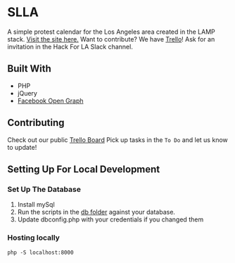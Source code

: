 # SLLA

A simple protest calendar for the Los Angeles area created in the LAMP stack. [Visit the site here.](http://stayloudla.com/)
Want to contribute? We have [Trello](https://trello.com/stayloudla)! Ask for an invitation in the Hack For LA Slack channel.

## Built With

* PHP
* jQuery
* [Facebook Open Graph](https://developers.facebook.com/docs/reference/opengraph/)

## Contributing
Check out our public [Trello Board](https://trello.com/b/jYpP8ZTg/stay-loud-la)
Pick up tasks in the `To Do` and let us know to update!

## Setting Up For Local Development

### Set Up The Database
1. Install mySql
1. Run the scripts in the [db folder](/db) against your database.
1. Update dbconfig.php with your credentials if you changed them

### Hosting locally
`php -S localhost:8000`